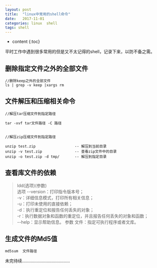 ```yaml
---
layout: post
title:  "linux中常用的shell命令"
date:   2017-11-01
categories: linux  shell
tags: shell
---
```


* content
{:toc}

平时工作中遇到很多常用的但是又不太记得的shell，记录下来，以防不备之需。





## 删除指定文件之外的全部文件


    //删除keep之外的全部文件
    ls | grep -v keep |xargs rm 

## 文件解压和压缩相关命令

    //解压tar压缩文件到指定路径

    tar -xvf tar文件路径 -C 路径


    //解压zip压缩文件到指定路径

    unzip test.zip                  -- 解压到当前目录
    unzip -v test.zip               -- 查看zip文件中的目录
    unzip -o test.zip -d tmp/       -- 解压到指定目录
 
## 查看库文件的依赖

> ldd(选项)(参数) <br/>
	选项 --version：打印指令版本号； <br/>
	     -v：详细信息模式，打印所有相关信息； <br/>
	     -u：打印未使用的直接依赖； <br/>
	     -d：执行重定位和报告任何丢失的对象； <br/>
	     -r：执行数据对象和函数的重定位，并且报告任何丢失的对象和函数； <br/>
	     --help：显示帮助信息。 参数 文件：指定可执行程序或者文库。 <br/>


## 生成文件的Md5值
    md5sum  文件路径


未完待续.......................................
